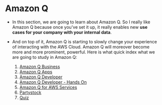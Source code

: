 # Amazon Q

- In this section, we are going to learn about Amazon Q. So I really like Amazon Q because once you've set it up, it really enables new **use cases for your company with your internal data**.

- And on top of it, Amazon Q is starting to slowly change your experience of interacting with the AWS Cloud. Amazon Q will moreover become more and more prominent, powerful. Here is what quick index what we are going to study in Amazon Q:
    1. [Amazon Q Business](./amazonq/amzqb.md)
    2. [Amazon Q Apps]()
    3. [Amazon Q Developer]()
    4. [Amazon Q Developer - Hands On]()
    5. [Amazon Q for AWS Services]()
    6. [Partystock]()
    7. [Quiz]()